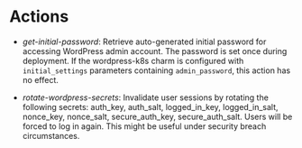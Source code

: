 # Actions

- _get-initial-password_: Retrieve auto-generated initial password for accessing WordPress admin
  account. The password is set once during deployment. If the wordpress-k8s charm is configured
  with `initial_settings` parameters containing `admin_password`, this action has no effect.

- _rotate-wordpress-secrets_: Invalidate user sessions by rotating the following secrets:
  auth_key, auth_salt, logged_in_key, logged_in_salt, nonce_key, nonce_salt, secure_auth_key,
  secure_auth_salt.
  Users will be forced to log in again. This might be useful under security breach circumstances.
